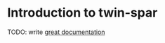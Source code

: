# Introduction to twin-spar

TODO: write [great documentation](http://jacobian.org/writing/what-to-write/)
